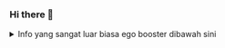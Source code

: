 ### Hi there 👋

<details>
  <summary align="left">
  Info yang sangat luar biasa ego booster dibawah sini
  </summary>
  
  <p>Programming Language that I am using</p>
  <ul>
    <li>TypeScript (For Backend)</li>
    <li>JavaScript (Mostly for React and Electron App)</li>
    <li>Golang (Mostly for Robot, but also for CV and Backend)</li>
    <li>Rust (My fav, for Robot and implementing super technical stuff)</li>
    <li>Dart (Where else than Flutter)</li>
    <li>Python (For data science and robot)</li>
    <li>C# (Just for Unity)</li>
    <li>Java and Kotlin (Processing and Campus)</li>
    <li>Arduino (Yes for arduino, no for C and C++)</li>
    <li>.</li>
    <li>.</li>
    <li>PHP (I use it, not my cup of coffee)</li>
  </ul>
  
  <div align="center">
    <p>
      <img align="left" src="https://github-readme-stats.vercel.app/api/top-langs?username=hariangr&locale=en&layout=compact&theme=dracula" height="170" />
    </p>
    <p>
      <img align="left" src="https://github-readme-stats.vercel.app/api?username=hariangr&show_icons=true&theme=dracula&locale=en" height="170" />
    </p>
  </div>
</details>

